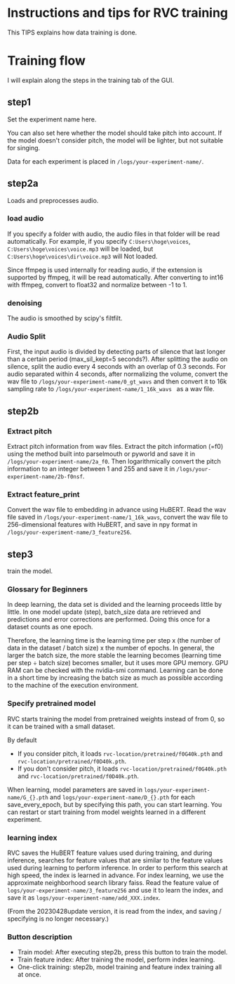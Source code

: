 Instructions and tips for RVC training
======================================
This TIPS explains how data training is done.

# Training flow
I will explain along the steps in the training tab of the GUI.

## step1
Set the experiment name here. 

You can also set here whether the model should take pitch into account.
If the model doesn't consider pitch, the model will be lighter, but not suitable for singing.

Data for each experiment is placed in `/logs/your-experiment-name/`.

## step2a
Loads and preprocesses audio.

### load audio
If you specify a folder with audio, the audio files in that folder will be read automatically.
For example, if you specify `C:Users\hoge\voices`, `C:Users\hoge\voices\voice.mp3` will be loaded, but `C:Users\hoge\voices\dir\voice.mp3` will Not loaded.

Since ffmpeg is used internally for reading audio, if the extension is supported by ffmpeg, it will be read automatically.
After converting to int16 with ffmpeg, convert to float32 and normalize between -1 to 1.

### denoising
The audio is smoothed by scipy's filtfilt.

### Audio Split
First, the input audio is divided by detecting parts of silence that last longer than a certain period (max_sil_kept=5 seconds?). After splitting the audio on silence, split the audio every 4 seconds with an overlap of 0.3 seconds. For audio separated within 4 seconds, after normalizing the volume, convert the wav file to `/logs/your-experiment-name/0_gt_wavs` and then convert it to 16k sampling rate to `/logs/your-experiment-name/1_16k_wavs ` as a wav file.

## step2b
### Extract pitch
Extract pitch information from wav files. Extract the pitch information (=f0) using the method built into parselmouth or pyworld and save it in `/logs/your-experiment-name/2a_f0`. Then logarithmically convert the pitch information to an integer between 1 and 255 and save it in `/logs/your-experiment-name/2b-f0nsf`.

### Extract feature_print
Convert the wav file to embedding in advance using HuBERT. Read the wav file saved in `/logs/your-experiment-name/1_16k_wavs`, convert the wav file to 256-dimensional features with HuBERT, and save in npy format in `/logs/your-experiment-name/3_feature256`.

## step3
train the model.
### Glossary for Beginners
In deep learning, the data set is divided and the learning proceeds little by little. In one model update (step), batch_size data are retrieved and predictions and error corrections are performed. Doing this once for a dataset counts as one epoch.

Therefore, the learning time is the learning time per step x (the number of data in the dataset / batch size) x the number of epochs. In general, the larger the batch size, the more stable the learning becomes (learning time per step ÷ batch size) becomes smaller, but it uses more GPU memory. GPU RAM can be checked with the nvidia-smi command. Learning can be done in a short time by increasing the batch size as much as possible according to the machine of the execution environment.

### Specify pretrained model
RVC starts training the model from pretrained weights instead of from 0, so it can be trained with a small dataset.

By default

- If you consider pitch, it loads `rvc-location/pretrained/f0G40k.pth` and `rvc-location/pretrained/f0D40k.pth`. 
- If you don't consider pitch, it loads `rvc-location/pretrained/f0G40k.pth` and `rvc-location/pretrained/f0D40k.pth`. 

When learning, model parameters are saved in `logs/your-experiment-name/G_{}.pth` and `logs/your-experiment-name/D_{}.pth` for each save_every_epoch, but by specifying this path, you can start learning. You can restart or start training from model weights learned in a different experiment.

### learning index
RVC saves the HuBERT feature values used during training, and during inference, searches for feature values that are similar to the feature values used during learning to perform inference. In order to perform this search at high speed, the index is learned in advance.
For index learning, we use the approximate neighborhood search library faiss. Read the feature value of `logs/your-experiment-name/3_feature256` and use it to learn the index, and save it as `logs/your-experiment-name/add_XXX.index`.

(From the 20230428update version, it is read from the index, and saving / specifying is no longer necessary.)

### Button description
- Train model: After executing step2b, press this button to train the model.
- Train feature index: After training the model, perform index learning.
- One-click training: step2b, model training and feature index training all at once.
